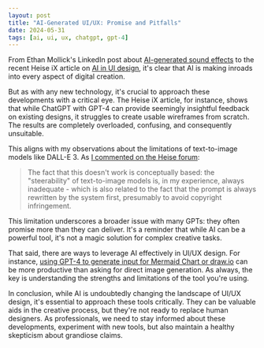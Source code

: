 ```yaml
---
layout: post
title: "AI-Generated UI/UX: Promise and Pitfalls"
date: 2024-05-31
tags: [ai, ui, ux, chatgpt, gpt-4]
---
```


From Ethan Mollick's LinkedIn post about [AI-generated sound effects](https://www.linkedin.com/posts/emollick_weve-seen-music-and-voices-but-now-you-ugcPost-7202406198426370049-YnHf?utm_source=share&utm_medium=member_desktop) to the recent Heise iX article on [AI in UI design](https://www.heise.de/hintergrund/Webdesign-Wie-kuenstliche-Intelligenz-UI-und-UX-Gestaltung-veraendert-9710706.html?seite=all), it's clear that AI is making inroads into every aspect of digital creation.

But as with any new technology, it's crucial to approach these developments with a critical eye. The Heise iX article, for instance, shows that while ChatGPT with GPT-4 can provide seemingly insightful feedback on existing designs, it struggles to create usable wireframes from scratch. The results are completely overloaded, confusing, and consequently unsuitable.

This aligns with my observations about the limitations of text-to-image models like DALL-E 3. As [I commented on the Heise forum](https://www.heise.de/forum/heise-online/Kommentare/Webdesign-Wie-kuenstliche-Intelligenz-UI-und-UX-Gestaltung-veraendert/Dall-E/posting-43982710/show/):

> The fact that this doesn't work is conceptually based: the "steerability" of text-to-image models is, in my experience, always inadequate - which is also related to the fact that the prompt is always rewritten by the system first, presumably to avoid copyright infringement.

This limitation underscores a broader issue with many GPTs: they often promise more than they can deliver. It's a reminder that while AI can be a powerful tool, it's not a magic solution for complex creative tasks.

That said, there are ways to leverage AI effectively in UI/UX design. For instance, [using GPT-4 to generate input for Mermaid Chart or draw.io](https://www.linkedin.com/feed/update/urn:li:ugcPost:7202406198426370049?commentUrn=urn%3Ali%3Acomment%3A%28ugcPost%3A7202406198426370049%2C7202443963935457280%29&replyUrn=urn%3Ali%3Acomment%3A%28ugcPost%3A7202406198426370049%2C7203151211867336706%29&dashCommentUrn=urn%3Ali%3Afsd_comment%3A%287202443963935457280%2Curn%3Ali%3AugcPost%3A7202406198426370049%29&dashReplyUrn=urn%3Ali%3Afsd_comment%3A%287203151211867336706%2Curn%3Ali%3AugcPost%3A7202406198426370049%29) can be more productive than asking for direct image generation. As always, the key is understanding the strengths and limitations of the tool you're using.

In conclusion, while AI is undoubtedly changing the landscape of UI/UX design, it's essential to approach these tools critically. They can be valuable aids in the creative process, but they're not ready to replace human designers. As professionals, we need to stay informed about these developments, experiment with new tools, but also maintain a healthy skepticism about grandiose claims.